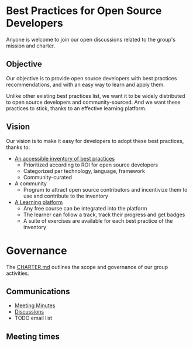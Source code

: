 # Best Practices for Open Source Developers

Anyone is welcome to join our open discussions related to the group's mission and charter.

## Objective

Our objective is to provide open source developers with best practices recommendations, and with an easy way to learn and apply them.

Unlike other existing best practices list, we want it to be widely distributed to open source developers and community-sourced. And we want these practices to stick, thanks to an effective learning platform.

## Vision

Our vision is to make it easy for developers to adopt these best practices, thanks to:
- [An accessible inventory of best practices](docs/inventory.md)
  - Prioritized according to ROI for open source developers
  - Categorized per technology, language, framework
  - Community-curated
- A community
  - Program to attract open source contributors and incentivize them to
    use and contribute to the inventory
- [A Learning platform](docs/learning-platform.md)
  - Any free course can be integrated into the platform
  - The learner can follow a track, track their progress and get badges
  - A suite of exercises are available for each best practice of the
    inventory

# Governance

The [CHARTER.md](CHARTER.md) outlines the scope and governance of our group activities.

## Communications

* [Meeting Minutes](https://github.com/ossf/wg-best-practices-os-developers/tree/main/meeting-minutes)
* [Discussions](https://github.com/ossf/wg-best-practices-os-developers/discussions)
* TODO email list

## Meeting times

<TODO link to calendar>
